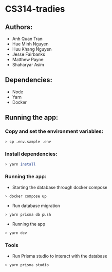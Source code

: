 # CS314-tradies

## Authors:

- Anh Quan Tran
- Hue Minh Nguyen
- Huu Khang Nguyen
- Jesse Fairbanks
- Matthew Payne
- Shaharyar Asim

## Dependencies:

- Node
- Yarn
- Docker

## Running the app:

### Copy and set the environment variables:

```bash
> cp .env.sample .env
```

### Install dependencies:

```bash
> yarn install
```

### Running the app:

- Starting the database through docker compose

```bash
> docker compose up
```

- Run database migration

```bash
> yarn prisma db push
```

- Running the app

```bash
> yarn dev
```

### Tools

- Run Prisma studio to interact with the database
```bash
> yarn prisma studio
```